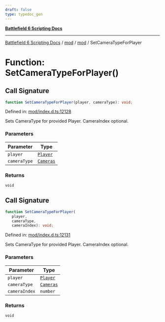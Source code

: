 ```yaml
---
draft: false
type: typedoc_gen
---
```


[**Battlefield 6 Scripting Docs**](../../../_index.md)

***

[Battlefield 6 Scripting Docs](../../../_index.md) / [mod](../../_index.md) / [mod](../_index.md) / SetCameraTypeForPlayer

# Function: SetCameraTypeForPlayer()

## Call Signature

```ts
function SetCameraTypeForPlayer(player, cameraType): void;
```

Defined in: [mod/index.d.ts:12128](https://github.com/battlefield-portal-community/portal-docs/blob/6d87e21c5922a3efb03c634dbe98e5fe6e797672/generators/santiago/mod/index.d.ts#L12128)

Sets CameraType for provided Player. CameraIndex optional.

### Parameters

| Parameter | Type |
| ------ | ------ |
| `player` | [`Player`](../Player/_index.md) |
| `cameraType` | [`Cameras`](../Cameras/_index.md) |

### Returns

`void`

## Call Signature

```ts
function SetCameraTypeForPlayer(
   player, 
   cameraType, 
   cameraIndex): void;
```

Defined in: [mod/index.d.ts:12131](https://github.com/battlefield-portal-community/portal-docs/blob/6d87e21c5922a3efb03c634dbe98e5fe6e797672/generators/santiago/mod/index.d.ts#L12131)

Sets CameraType for provided Player. CameraIndex optional.

### Parameters

| Parameter | Type |
| ------ | ------ |
| `player` | [`Player`](../Player/_index.md) |
| `cameraType` | [`Cameras`](../Cameras/_index.md) |
| `cameraIndex` | `number` |

### Returns

`void`
